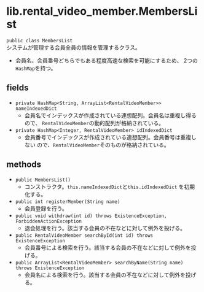 # lib.rental_video_member.MembersList
`public class MembersList`  
システムが管理する会員全員の情報を管理するクラス。
- 会員名、会員番号どちらでもある程度高速な検索を可能にするため、
  2つの`HashMap`を持つ。

## fields
- `private HashMap<String, ArrayList<RentalVideoMember>> nameIndexedDict`
  - 会員名でインデックスが作成されている連想配列。会員名は重複し得るので、
    `RentalVideoMember`の動的配列が格納されている。
- `private HashMap<Integer, RentalVideoMember> idIndexedDict`
  - 会員番号でインデックスが作成されている連想配列。会員番号は重複しない
    ので、`RentalVideoMember`そのものが格納されている。

## methods
- `public MembersList()`
  - コンストラクタ。`this.nameIndexedDict`と`this.idIndexedDict`
    を初期化する。
- `public int registerMember(String name)`
  - 会員登録を行う。
- `public void withdraw(int id) throws ExistenceException, ForbiddenActionException`
  - 退会処理を行う。該当する会員の不在などに対して例外を投げる。
- `public RentalVideoMember searchById(int id) throws ExistenceException`
  - 会員番号による検索を行う。該当する会員の不在などに対して例外を投げる。
- `public ArrayList<RentalVideoMember> searchByName(String name) throws ExistenceException`
  - 会員名による検索を行う。該当する会員の不在などに対して例外を投げる。
